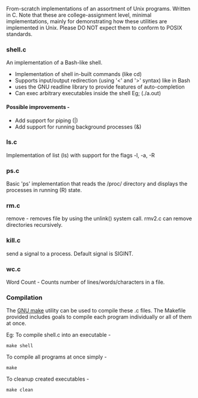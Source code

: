 From-scratch implementations of an assortment of Unix programs. Written in C. Note that these are college-assignment level, minimal implementations, mainly for demonstrating how these utilities are implemented in Unix. Please DO NOT expect them to conform to POSIX standards.

### shell.c

An implementation of a Bash-like shell.
- Implementation of shell in-built commands (like cd)
- Supports input/output redirection (using '<' and '>' syntax) like in Bash
- uses the GNU readline library to provide features of auto-completion
- Can exec arbitrary executables inside the shell Eg; (./a.out)

#### Possible improvements -
- Add support for piping (|)
- Add support for running background processes (&)

### ls.c

Implementation of list (ls) with support for the flags -l, -a, -R

### ps.c

Basic 'ps' implementation that reads the /proc/ directory and displays the processes in running (R) state.

### rm.c

remove - removes file by using the unlink() system call. rmv2.c can remove directories recursively.

### kill.c

send a signal to a process. Default signal is SIGINT.

### wc.c

Word Count - Counts number of lines/words/characters in a file.

### Compilation

The [GNU make](https://www.gnu.org/software/make/) utility can be used to compile these .c files. The Makefile provided includes goals to compile each program individually or all of them at once.

Eg: To compile shell.c into an executable -
```
make shell
```

To compile all programs at once simply -

```
make
```

To cleanup created executables -

```
make clean
```
